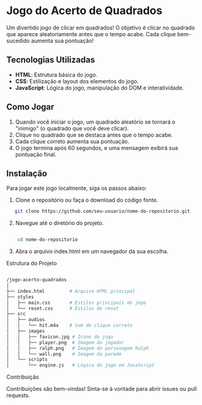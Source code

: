 # Jogo do Acerto de Quadrados

Um divertido jogo de clicar em quadrados! O objetivo é clicar no quadrado que aparece aleatoriamente antes que o tempo acabe. Cada clique bem-sucedido aumenta sua pontuação!

## Tecnologias Utilizadas

- **HTML**: Estrutura básica do jogo.
- **CSS**: Estilização e layout dos elementos do jogo.
- **JavaScript**: Lógica do jogo, manipulação do DOM e interatividade.

## Como Jogar

1. Quando você iniciar o jogo, um quadrado aleatório se tornará o "inimigo" (o quadrado que você deve clicar).
2. Clique no quadrado que se destaca antes que o tempo acabe.
3. Cada clique correto aumenta sua pontuação.
4. O jogo termina após 60 segundos, e uma mensagem exibirá sua pontuação final.

## Instalação

Para jogar este jogo localmente, siga os passos abaixo:

1. Clone o repositório ou faça o download do código fonte.
```bash
   git clone https://github.com/seu-usuario/nome-do-repositorio.git
```
2. Navegue até o diretório do projeto.

```bash

    cd nome-do-repositorio
```
3. Abra o arquivo index.html em um navegador da sua escolha.

Estrutura do Projeto

```bash

/jogo-acerto-quadrados
│
├── index.html         # Arquivo HTML principal
├── styles
│   ├── main.css       # Estilos principais do jogo
│   └── reset.css      # Estilos de reset
├── src
│   ├── audios
│   │   └── hit.m4a    # Som de clique correto
│   ├── images
│   │   ├── favicon.jpg # Ícone do jogo
│   │   ├── player.png  # Imagem do jogador
│   │   ├── ralph.png   # Imagem do personagem Ralph
│   │   └── wall.png    # Imagem da parede
│   └── scripts
│       └── engine.js   # Lógica do jogo em JavaScript
```
Contribuição

Contribuições são bem-vindas! Sinta-se à vontade para abrir issues ou pull requests.